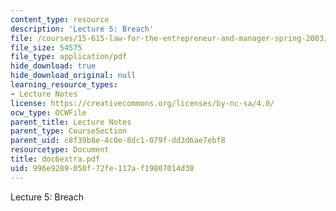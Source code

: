 ```yaml
---
content_type: resource
description: 'Lecture 5: Breach'
file: /courses/15-615-law-for-the-entrepreneur-and-manager-spring-2003/996e9289050f72fe117af19807014d38_doc6extra.pdf
file_size: 54575
file_type: application/pdf
hide_download: true
hide_download_original: null
learning_resource_types:
- Lecture Notes
license: https://creativecommons.org/licenses/by-nc-sa/4.0/
ocw_type: OCWFile
parent_title: Lecture Notes
parent_type: CourseSection
parent_uid: c8f39b8e-4c0e-8dc1-079f-dd3d6ae7ebf8
resourcetype: Document
title: doc6extra.pdf
uid: 996e9289-050f-72fe-117a-f19807014d38
---
```

Lecture 5: Breach